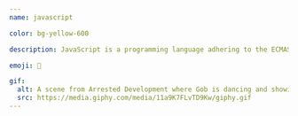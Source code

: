 ```yaml
---
name: javascript

color: bg-yellow-600

description: JavaScript is a programming language adhering to the ECMAScript spec.

emoji: 🔮

gif:
  alt: A scene from Arrested Development where Gob is dancing and showing off some card decks.
  src: https://media.giphy.com/media/11a9K7FLvTD9Kw/giphy.gif
---
```


